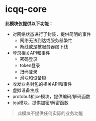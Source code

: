 # icqq-core

**此模块仅提供以下功能：**

- 对网络状态进行了封装，提供简明的事件
  - 网络无法到达或服务器繁忙
  - 断线或是被服务器踢下线
- 登录相关API和事件
  - 密码登录
  - token登录
  - 扫码登录
  - 滑块和设备锁
- 收发业务封包的相关API和事件
- 虚拟设备生成
- protobuf和jce模块，提供编码/解码函数
- tea模块，提供加密/解密函数

> 此模块不提供任何实际的业务功能
